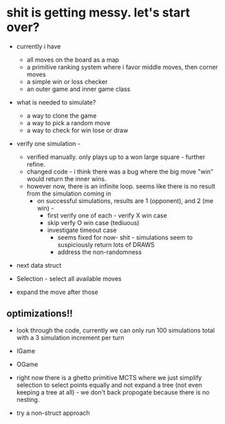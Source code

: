 # shit is getting messy. let's start over?

- currently i have
  - all moves on the board as a map
  - a primitive ranking system where i favor middle moves, then corner moves
  - a simple win or loss checker
  - an outer game and inner game class

- what is needed to simulate?
  - a way to clone the game
  - a way to pick a random move
  - a way to check for win lose or draw

- verify one simulation -
  - verified manually.  only plays up to a won large square - further refine.
  - changed code - i think there was a bug where the big move "win" would return the inner wins.
  - however now, there is an infinite loop.  seems like there is no result from the simulation coming in
    - on successful simulations, results are 1 (opponent), and 2 (me win) -
      - first verify one of each - verify X win case
      - skip verfy O win case (tediuous)
      - investigate timeout case
        - seems fixed for now- shit - simulations seem to suspiciously return lots of DRAWS
        - address the non-randomness

- next data struct
- Selection - select all available moves
- expand the move after those


## optimizations!!

- look through the code, currently we can only run 100 simulations total with a 3 simulation increment per turn
- IGame
- OGame


- right now there is a ghetto primitive MCTS where we just simplify selection to select points equally and not expand a tree (not even keeping a tree at all) - we don't back propogate because there is no nesting.

- try a non-struct approach

